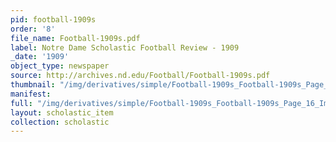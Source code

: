 ```yaml
---
pid: football-1909s
order: '8'
file_name: Football-1909s.pdf
label: Notre Dame Scholastic Football Review - 1909
_date: '1909'
object_type: newspaper
source: http://archives.nd.edu/Football/Football-1909s.pdf
thumbnail: "/img/derivatives/simple/Football-1909s_Football-1909s_Page_16_Image_0001/thumbnail.jpg"
manifest:
full: "/img/derivatives/simple/Football-1909s_Football-1909s_Page_16_Image_0001/fullwidth.jpg"
layout: scholastic_item
collection: scholastic
---
```

